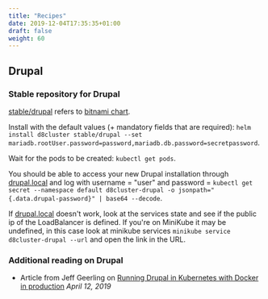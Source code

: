 ```yaml
---
title: "Recipes"
date: 2019-12-04T17:35:35+01:00
draft: false
weight: 60
---
```


## Drupal

### Stable repository for Drupal

[stable/drupal](https://github.com/helm/charts/tree/master/stable/drupal) refers to [bitnami chart](https://bitnami.com/stack/drupal/helm).

Install with the default values (+ mandatory fields that are required): `helm install d8cluster stable/drupal --set mariadb.rootUser.password=password,mariadb.db.password=secretpassword`.

Wait for the pods to be created: `kubectl get pods`.

You should be able to access your new Drupal installation through [drupal.local](http://drupal.local/) and log with username = "user" and password = `kubectl get secret --namespace default d8cluster-drupal -o jsonpath="{.data.drupal-password}" | base64 --decode`.

If [drupal.local](http://drupal.local/) doesn't work, look at the services state and see if the public ip of the LoadBalancer is defined. If you're on MiniKube it may be undefined, in this case look at minikube services `minikube service d8cluster-drupal --url` and open the link in the URL.

### Additional reading on Drupal

- Article from Jeff Geerling on [Running Drupal in Kubernetes with Docker in production](https://www.jeffgeerling.com/blog/2019/running-drupal-kubernetes-docker-production) _April 12, 2019_
